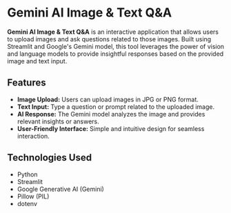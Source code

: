 # Gemini AI Image & Text Q&A

**Gemini AI Image & Text Q&A** is an interactive application that allows users to upload images and ask questions related to those images. Built using Streamlit and Google's Gemini model, this tool leverages the power of vision and language models to provide insightful responses based on the provided image and text input.

## Features

- **Image Upload:** Users can upload images in JPG or PNG format.
- **Text Input:** Type a question or prompt related to the uploaded image.
- **AI Response:** The Gemini model analyzes the image and provides relevant insights or answers.
- **User-Friendly Interface:** Simple and intuitive design for seamless interaction.

## Technologies Used

- Python
- Streamlit
- Google Generative AI (Gemini)
- Pillow (PIL)
- dotenv
